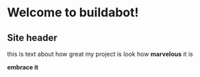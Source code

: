 # Welcome to buildabot!
## Site header
this is text about how great my project is
look how **marvelous** it is

__embrace it__
